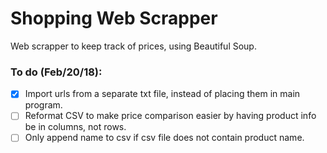 # Shopping Web Scrapper
Web scrapper to keep track of prices, using Beautiful Soup.

### To do (Feb/20/18):
- [x] Import urls from a separate txt file, instead of placing them in main program.
- [ ] Reformat CSV to make price comparison easier by having product info be in columns, not rows.
- [ ] Only append name to csv if csv file does not contain product name.
